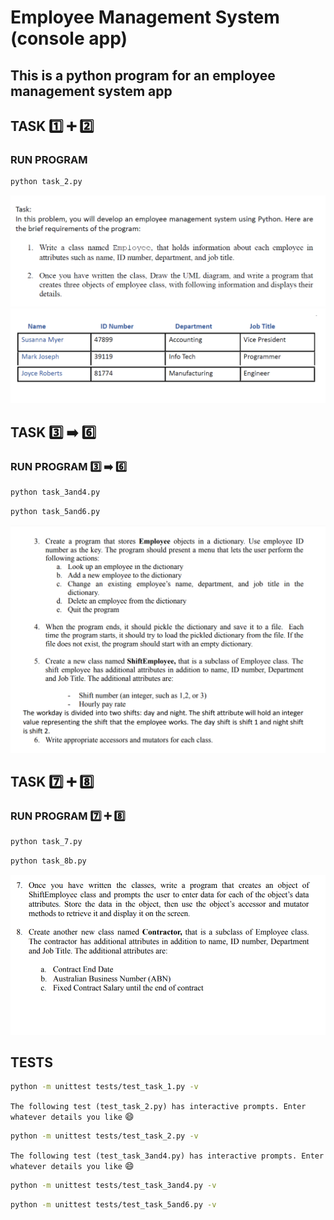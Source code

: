 # Employee Management System (console app)

## This is a python program for an employee management system app

## TASK 1️⃣ ➕ :two: 

### RUN PROGRAM

```bash
python task_2.py
```

![task 1 and 2 (instructions)](/screenshots/ems-assignment-task1and2-instructions.png)
![task 1 and 2 (sample employee objects)](/screenshots/ems-assignment-task1and2-sample-employees.png)

## TASK :three: :arrow_right: :six:

### RUN PROGRAM :three: :arrow_right: :six:

```bash
python task_3and4.py
```

```bash
python task_5and6.py
```

![task 3 to 6](/screenshots/ems-assignment-task3to6.png)

## TASK :seven: ➕ :eight:

### RUN PROGRAM :seven: ➕ :eight:

```bash
python task_7.py
```

```bash
python task_8b.py
```

![task 7 and 8](/screenshots/ems-assignment-task7to8.png)

## TESTS

```bash
python -m unittest tests/test_task_1.py -v
```

`The following test (test_task_2.py) has interactive prompts. Enter whatever details you like` :smile:

```bash
python -m unittest tests/test_task_2.py -v
```

`The following test (test_task_3and4.py) has interactive prompts. Enter whatever details you like` :smile:

```bash
python -m unittest tests/test_task_3and4.py -v
```

```bash
python -m unittest tests/test_task_5and6.py -v
